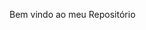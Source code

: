 Bem vindo ao meu Repositório

<a href="https://gabrielcouto2024.github.io/Curso-de-HTML/CSS/EXERCÍCIOS/Exercício%201">
